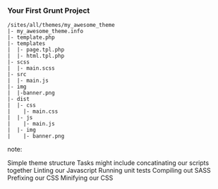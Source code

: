 ### Your First Grunt Project ###

```
/sites/all/themes/my_awesome_theme
|- my_awesome_theme.info
|- template.php
|- templates
|  |- page.tpl.php
|  |- html.tpl.php
|- scss
|  |- main.scss
|- src
|  |- main.js
|- img
|  |-banner.png
|- dist
|  |- css
|    |- main.css
|  |- js
|    |- main.js
|  |- img
|    |- banner.png
```

note:

Simple theme structure
Tasks might include concatinating our scripts together
Linting our Javascript
Running unit tests
Compiling out SASS
Prefixing our CSS
Minifying our CSS

